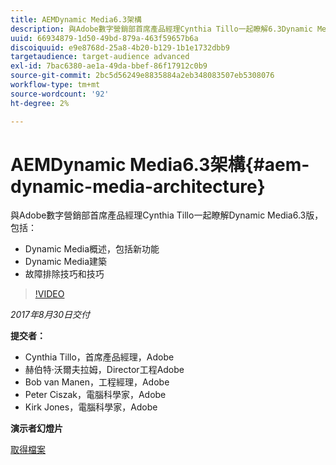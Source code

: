 ```yaml
---
title: AEMDynamic Media6.3架構
description: 與Adobe數字營銷部首席產品經理Cynthia Tillo一起瞭解6.3Dynamic Media版。
uuid: 66934879-1d50-49bd-879a-463f59657b6a
discoiquuid: e9e8768d-25a8-4b20-b129-1b1e1732dbb9
targetaudience: target-audience advanced
exl-id: 7bac6380-ae1a-49da-bbef-86f17912c0b9
source-git-commit: 2bc5d56249e8835884a2eb348083507eb5308076
workflow-type: tm+mt
source-wordcount: '92'
ht-degree: 2%

---
```


# AEMDynamic Media6.3架構{#aem-dynamic-media-architecture}

與Adobe數字營銷部首席產品經理Cynthia Tillo一起瞭解Dynamic Media6.3版，包括：

* Dynamic Media概述，包括新功能
* Dynamic Media建築
* 故障排除技巧和技巧

>[!VIDEO](https://video.tv.adobe.com/v/19570/?quality=9)

*2017年8月30日交付*

**提交者：**

* Cynthia Tillo，首席產品經理，Adobe
* 赫伯特·沃爾夫拉姆，Director工程Adobe
* Bob van Manen，工程經理，Adobe
* Peter Ciszak，電腦科學家，Adobe
* Kirk Jones，電腦科學家，Adobe

**演示者幻燈片**

[取得檔案](assets/dynamicmedia83017.pdf)
<!--
[Get back to the Overview](https://helpx.adobe.com/experience-manager/kt/eseminars/gems/aem-index.html)
-->
